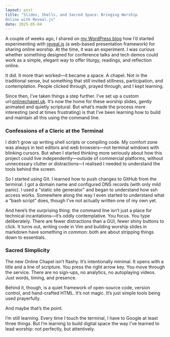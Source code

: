 ```yaml
---
layout: post 
title: "Slides, Shells, and Sacred Space: Bringing Worship
Online with Reveal.js" 
date: 2025-05-04 
--- 
```

A  couple of weeks ago, I shared on [my WordPress blog](https://richardhall.online/online-worship) how I’d started experimenting with [reveal.js](https://reveal.js) (a web-based presentation framework) for sharing online worship. At the time, it was an experiment. I was curious whether something designed for conference talks and tech demos could work as a simple, elegant way to offer liturgy, readings, and reflection online.

It did. It more than worked—it became a space. A chapel. Not in the traditional sense, but something that still invited stillness, participation, and contemplation. People clicked through, prayed through, and I kept learning.

Since then, I’ve taken things a step further. I’ve set up a custom url:[onlinechapel.uk](https://onlinechapel.uk). It’s now the home for these worship slides, gently animated and quietly scriptural. But what’s made the process more interesting (and at times frustrating) is that I’ve been learning
how to build and maintain all this using the command line.  

### Confessions of a Cleric at the Terminal

I didn’t grow up writing shell scripts or compiling code. My comfort zone was always in text editors and web browsers—not terminal windows with blinking cursors. But when I started thinking more seriously about how this project could live independently—outside of commercial platforms, without unnecessary clutter or distractions—I realised I needed to understand the tools behind the screen.

So I started using Git. I learned how to push changes to GitHub from the terminal. I got a domain name and configured DNS records (with only mild panic). I used a "static site generator" and began to understand how ssh access works. Somewhere along the way I even started to understand what a “bash script” does, though I've not actually written one of my own yet.

And here’s the surprising thing: the command line isn’t just a place for technical incantations—it’s oddly contemplative. You focus. You type deliberately. There are fewer distractions than a GUI, fewer shiny buttons to click. It turns out, writing code in Vim and building worship slides in markdown
have something in common: both are about stripping things down to essentials.

### Sacred Simplicity

The new Online Chapel isn’t flashy. It’s intentionally minimal. It opens with a title and a line of scripture. You press the right arrow key. You move through the service. There are no sign-ups, no analytics, no autoplaying videos. Just words, timing, and presence.

Behind it, though, is a quiet framework of open-source code, version control, and hand-crafted HTML. It’s not magic. It’s just simple tools being used prayerfully.

And maybe that’s the point.

I’m still learning. Every time I touch the terminal, I have to Google at least three things. But I’m learning to build digital space the way I’ve learned to lead worship: not perfectly, but attentively.
